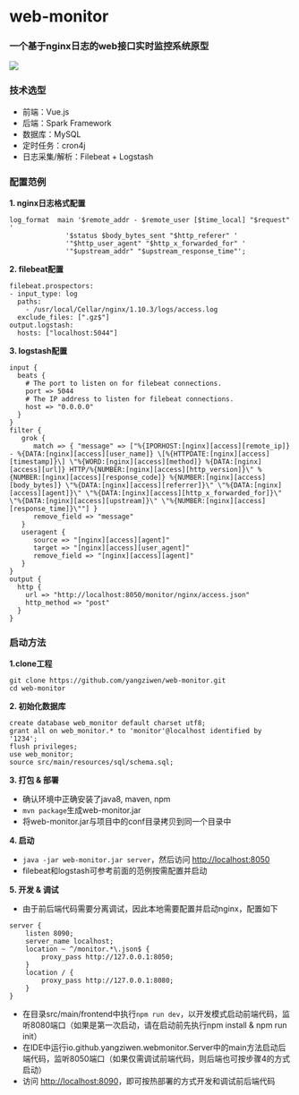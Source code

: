 # web-monitor
### 一个基于nginx日志的web接口实时监控系统原型
![](http://upload-images.jianshu.io/upload_images/4565596-99841b265b18664c.png?imageMogr2/auto-orient/strip%7CimageView2/2/w/1240)

### 技术选型
- 前端：Vue.js
- 后端：Spark Framework
- 数据库：MySQL
- 定时任务：cron4j
- 日志采集/解析：Filebeat + Logstash

### 配置范例
**1. nginx日志格式配置**
```
log_format  main '$remote_addr - $remote_user [$time_local] "$request" '
              '$status $body_bytes_sent "$http_referer" '
              '"$http_user_agent" "$http_x_forwarded_for" '
              '"$upstream_addr" "$upstream_response_time"';
```
**2. filebeat配置**
```
filebeat.prospectors:
- input_type: log
  paths:
    - /usr/local/Cellar/nginx/1.10.3/logs/access.log
  exclude_files: [".gz$"]
output.logstash:
  hosts: ["localhost:5044"]
```
**3. logstash配置**
```
input {
  beats {
    # The port to listen on for filebeat connections.
    port => 5044
    # The IP address to listen for filebeat connections.
    host => "0.0.0.0"
  }
}
filter {
   grok {
      match => { "message" => ["%{IPORHOST:[nginx][access][remote_ip]} - %{DATA:[nginx][access][user_name]} \[%{HTTPDATE:[nginx][access][timestamp]}\] \"%{WORD:[nginx][access][method]} %{DATA:[nginx][access][url]} HTTP/%{NUMBER:[nginx][access][http_version]}\" %{NUMBER:[nginx][access][response_code]} %{NUMBER:[nginx][access][body_bytes]} \"%{DATA:[nginx][access][referrer]}\" \"%{DATA:[nginx][access][agent]}\" \"%{DATA:[nginx][access][http_x_forwarded_for]}\" \"%{DATA:[nginx][access][upstream]}\" \"%{NUMBER:[nginx][access][response_time]}\""] }
      remove_field => "message"
   }
   useragent {
      source => "[nginx][access][agent]"
      target => "[nginx][access][user_agent]"
      remove_field => "[nginx][access][agent]"
   }
}
output {
  http {
    url => "http://localhost:8050/monitor/nginx/access.json"
    http_method => "post"
  }
}
```
### 启动方法

**1.clone工程**
```
git clone https://github.com/yangziwen/web-monitor.git
cd web-monitor
```

**2. 初始化数据库**
```
create database web_monitor default charset utf8;
grant all on web_monitor.* to 'monitor'@localhost identified by '1234';
flush privileges;
use web_monitor;
source src/main/resources/sql/schema.sql;
```

**3. 打包 & 部署**
- 确认环境中正确安装了java8, maven, npm
- `mvn package`生成web-monitor.jar
- 将web-monitor.jar与项目中的conf目录拷贝到同一个目录中

**4. 启动**
- `java -jar web-monitor.jar server`，然后访问 [http://localhost:8050](http://localhost:8050)
- filebeat和logstash可参考前面的范例按需配置并启动

**5. 开发 & 调试**
- 由于前后端代码需要分离调试，因此本地需要配置并启动nginx，配置如下
```
server {
    listen 8090;
    server_name localhost;
    location ~ ^/monitor.*\.json$ {
        proxy_pass http://127.0.0.1:8050;
    }
    location / {
        proxy_pass http://127.0.0.1:8080;
    }
}
```
- 在目录src/main/frontend中执行`npm run dev`，以开发模式启动前端代码，监听8080端口（如果是第一次启动，请在启动前先执行npm install & npm run init）
- 在IDE中运行io.github.yangziwen.webmonitor.Server中的main方法启动后端代码，监听8050端口（如果仅需调试前端代码，则后端也可按步骤4的方式启动）
- 访问 [http://localhost:8090](http://localhost:8090)，即可按热部署的方式开发和调试前后端代码
